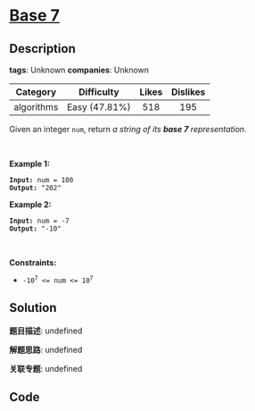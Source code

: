# [Base 7](https://leetcode.com/problems/base-7/description/)

## Description

**tags**: Unknown
**companies**: Unknown

| Category | Difficulty | Likes | Dislikes |
| :------: | :--------: | :---: | :------: |
| algorithms | Easy (47.81%) | 518 | 195 |

<p>Given an integer <code>num</code>, return <em>a string of its <strong>base 7</strong> representation</em>.</p>

<p>&nbsp;</p>
<p><strong>Example 1:</strong></p>
<pre><code><strong>Input:</strong> num = 100
<strong>Output:</strong> "202"</code></pre><p><strong>Example 2:</strong></p>
<pre><code><strong>Input:</strong> num = -7
<strong>Output:</strong> "-10"</code></pre>
<p>&nbsp;</p>
<p><strong>Constraints:</strong></p>

<ul>
	<li><code>-10<sup>7</sup> &lt;= num &lt;= 10<sup>7</sup></code></li>
</ul>



## Solution

**题目描述**: undefined

**解题思路**: undefined

**关联专题**: undefined

## Code